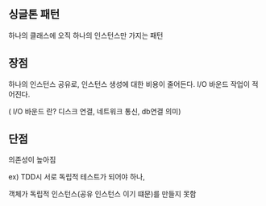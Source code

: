 ## 싱글톤 패턴
하나의 클래스에 오직 하나의 인스턴스만 가지는 패턴

## 장점
하나의 인스턴스 공유로, 인스턴스 생성에 대한 비용이 줄어든다. I/O 바운드 작업이 적어진다.

( I/O 바운드 란? 디스크 연결, 네트워크 통신, db연결 의미)

## 단점

의존성이 높아짐

ex) TDD시 서로 독립적 테스트가 되어야 하나,

객체가 독립적 인스턴스(공유 인스턴스 이기 떄문)를 만들지 못함

 
